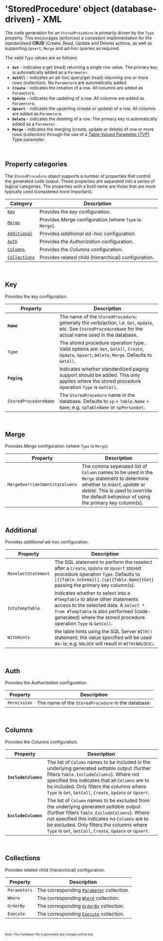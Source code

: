 # 'StoredProcedure' object (database-driven) - XML

The code generation for an `StoredProcedure` is primarily driven by the `Type` property. This encourages (enforces) a consistent implementation for the standardised **CRUD** (Create, Read, Update and Delete) actions, as well as supporting `Upsert`, `Merge` and ad-hoc queries as required.

The valid `Type` values are as follows:

- **`Get`** - indicates a get (read) returning a single row value. The primary key is automatically added as a `Parameter`.
- **`GetAll`** - indicates an ad-hoc query/get (read) returning one or more rows (collection). No `Parameter`s are automatically added.
- **`Create`** - indicates the creation of a row. All columns are added as `Parameter`s.
- **`Update`** - indicates the updating of a row. All columns are added as `Parameter`s.
- **`Upsert`** - indicates the upserting (create or update) of a row. All columns are added as `Parameter`s.
- **`Delete`** - indicates the deleting of a row. The primary key is automatically added as a `Parameter`.
- **`Merge`** - indicates the merging (create, update or delete) of one or more rows (collection) through the use of a [Table-Valued Parameter (TVP)](https://docs.microsoft.com/en-us/dotnet/framework/data/adonet/sql/table-valued-parameters) Type parameter.

<br/>

## Property categories
The `StoredProcedure` object supports a number of properties that control the generated code output. These properties are separated into a series of logical categories. The properties with a bold name are those that are more typically used (considered more important).

Category | Description
-|-
[`Key`](#Key) | Provides the _key_ configuration.
[`Merge`](#Merge) | Provides _Merge_ configuration (where `Type` is `Merge`).
[`Additional`](#Additional) | Provides _additional ad-hoc_ configuration.
[`Auth`](#Auth) | Provides the _Authorization_ configuration.
[`Columns`](#Columns) | Provides the _Columns_ configuration.
[`Collections`](#Collections) | Provides related child (hierarchical) configuration.

<br/>

## Key
Provides the _key_ configuration.

Property | Description
-|-
**`Name`** | The name of the `StoredProcedure`; generally the verb/action, i.e. `Get`, `Update`, etc. See `StoredProcedureName` for the actual name used in the database.
`Type` | The stored procedure operation type. Valid options are: `Get`, `GetAll`, `Create`, `Update`, `Upsert`, `Delete`, `Merge`. Defaults to `GetAll`.
**`Paging`** | Indicates whether standardized paging support should be added. This only applies where the stored procedure operation `Type` is `GetColl`.
`StoredProcedureName` | The `StoredProcedure` name in the database. Defaults to `sp` + `Table.Name` + `Name`; e.g. `spTableName` or `spPersonGet`.

<br/>

## Merge
Provides _Merge_ configuration (where `Type` is `Merge`).

Property | Description
-|-
`MergeOverrideIdentityColumns` | The comma seperated list of `Column` names to be used in the `Merge` statement to determine whether to _insert_, _update_ or _delete_. This is used to override the default behaviour of using the primary key column(s).

<br/>

## Additional
Provides _additional ad-hoc_ configuration.

Property | Description
-|-
`ReselectStatement` | The SQL statement to perform the reselect after a `Create`, `Update` or `Upsert` stored procedure operation `Type`. Defaults to `[{{Table.Schema}}].[sp{{Table.Name}}Get]` passing the primary key column(s).
`IntoTempTable` | Indicates whether to select into a `#TempTable` to allow other statements access to the selected data. A `Select * from #TempTable` is also performed (code-generated) where the stored procedure operation `Type` is `GetColl`.
`WithHints` | the table hints using the SQL Server `WITH()` statement; the value specified will be used as-is; e.g. `NOLOCK` will result in `WITH(NOLOCK)`.

<br/>

## Auth
Provides the _Authorization_ configuration.

Property | Description
-|-
`Permission` | The name of the `StoredProcedure` in the database.

<br/>

## Columns
Provides the _Columns_ configuration.

Property | Description
-|-
**`IncludeColumns`** | The list of `Column` names to be included in the underlying generated _settable_ output (further filters `Table.IncludeColumns`). Where not specified this indicates that all `Columns` are to be included. Only filters the columns where `Type` is `Get`, `GetColl`, `Create`, `Update` or `Upsert`.
**`ExcludeColumns`** | The list of `Column` names to be excluded from the underlying generated _settable_ output (further filters `Table.ExcludeColumns`). Where not specified this indicates no `Columns` are to be excluded. Only filters the columns where `Type` is `Get`, `GetColl`, `Create`, `Update` or `Upsert`.

<br/>

## Collections
Provides related child (hierarchical) configuration.

Property | Description
-|-
`Parameters` | The corresponding [`Parameter`](Database-Parameter-Config-Xml.md) collection.
`Where` | The corresponding [`Where`](Database-Where-Config-Xml.md) collection.
`OrderBy` | The corresponding [`OrderBy`](Database-OrderBy-Config-Xml.md) collection.
`Execute` | The corresponding [`Execute`](Database-Execute-Config-Xml.md) collection.

<br/>

<sub><sup>Note: This markdown file is generated; any changes will be lost.</sup></sub>
